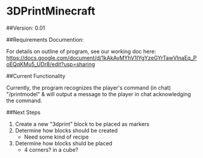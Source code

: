 # 3DPrintMinecraft

##Version: 0.01

##Requirements Documention:

For details on outline of program, see our working doc here: https://docs.google.com/document/d/1kAkAyMYhV1IYgYzeGYrTawVInaEq_PoEQqKMu5_UDr8/edit?usp=sharing

##Current Functionality

Currently, the program recognizes the player's command (in chat) "/printmodel" & will output a message to the player in chat acknowledging the command.

##Next Steps

1. Create a new "3dprint" block to be placed as markers
2. Determine how blocks should be created
	* Need some kind of recipe
3. Determine how blocks shuld be placed
	* 4 corners? in a cube?
